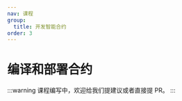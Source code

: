 ```yaml
---
nav: 课程
group:
  title: 开发智能合约
order: 3
---
```


# 编译和部署合约

<!-- prettier-ignore -->
:::warning
课程编写中，欢迎给我们提建议或者直接提 PR。
:::
